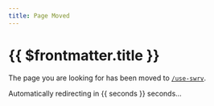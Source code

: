 ```yaml
---
title: Page Moved
---
```


# {{ $frontmatter.title }}

The page you are looking for has been moved to [`/use-swrv`](/use-swrv).

Automatically redirecting in {{ seconds }} seconds...

<script setup>
import { ref, onMounted, onUnmounted } from 'vue'
import { useRouter } from 'vitepress'

let timeout
let seconds = ref(3)

onMounted(() => {
  const router = useRouter()

  timeout = setInterval(() => {
    seconds.value--

    if (seconds.value === 0) {
      clearInterval(timeout)
      router.go('/use-swrv')
    }
  }, 1000)
})

onUnmounted(() => {
  clearInterval(timeout)
})
</script>
